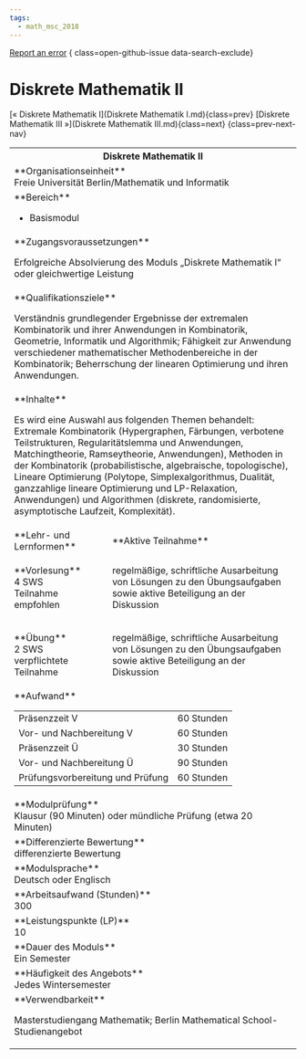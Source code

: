 ```yaml
---
tags:
  - math_msc_2018
---
```

[Report an error](https://github.com/SGSSGene/FUB-SUP/issues/new?title=Error%20in%20%22Diskrete%20Mathematik%20II%22&body=There%20seems%20to%20be%20an%20error%20in%20module%20%22Diskrete%20Mathematik%20II%22%2E%0A%0A%3CDescribe%20here%20a%20slightly%20more%20detailed%20description%20of%20what%20is%20wrong%3E&labels=bug)
{ class=open-github-issue data-search-exclude}

# Diskrete Mathematik II

[« Diskrete Mathematik I](Diskrete Mathematik I.md){class=prev}
[Diskrete Mathematik III »](Diskrete Mathematik III.md){class=next}
{class=prev-next-nav}

<table markdown id="moduledesc">
<tr markdown class="moduledesc_head"><th colspan="2">Diskrete Mathematik II </th></tr>
<tr markdown><td colspan="2">**Organisationseinheit**   <br>Freie Universität Berlin/Mathematik und Informatik</td></tr>

<tr markdown><td colspan="2">**Bereich**<br>


- Basismodul

</td></tr>

<tr markdown><td colspan="2">**Zugangsvoraussetzungen** <br>

Erfolgreiche Absolvierung des Moduls „Diskrete Mathematik I“ oder gleichwertige
Leistung


</td></tr>
<tr markdown><td colspan="2">**Qualifikationsziele**    <br>

Verständnis grundlegender Ergebnisse der extremalen Kombinatorik und ihrer
Anwendungen in Kombinatorik, Geometrie, Informatik und Algorithmik;
Fähigkeit zur Anwendung verschiedener mathematischer Methodenbereiche in der
Kombinatorik; Beherrschung der linearen Optimierung und ihren Anwendungen.


</td></tr>
<tr markdown><td colspan="2">**Inhalte**                <br>

Es wird eine Auswahl aus folgenden Themen behandelt: Extremale Kombinatorik
(Hypergraphen, Färbungen, verbotene Teilstrukturen, Regularitätslemma und
Anwendungen, Matchingtheorie, Ramseytheorie, Anwendungen), Methoden in der
Kombinatorik (probabilistische, algebraische, topologische), Lineare
Optimierung (Polytope, Simplexalgorithmus, Dualität, ganzzahlige lineare
Optimierung und LP-Relaxation, Anwendungen) und Algorithmen (diskrete,
randomisierte, asymptotische Laufzeit, Komplexität).


</td></tr>

<tr markdown><td>**Lehr- und Lernformen**</td><td>**Aktive Teilnahme**</td></tr>
<tr markdown><td> **Vorlesung** <br>4 SWS <br> Teilnahme empfohlen</td><td>

regelmäßige, schriftliche Ausarbeitung von Lösungen zu den Übungsaufgaben sowie aktive Beteiligung an der Diskussion
</td></tr>
<tr markdown><td> **Übung** <br>2 SWS <br> verpflichtete Teilnahme</td><td>

regelmäßige, schriftliche Ausarbeitung von Lösungen zu den Übungsaufgaben sowie aktive Beteiligung an der Diskussion
</td></tr>
<tr markdown><td colspan="2">**Aufwand**                <br>
<table class="aufwand_table">
<tr><td>Präsenzzeit V</td><td>60 Stunden</td></tr>
<tr><td>Vor- und Nachbereitung V</td><td>60 Stunden</td></tr>
<tr><td>Präsenzzeit Ü</td><td>30 Stunden</td></tr>
<tr><td>Vor- und Nachbereitung Ü</td><td>90 Stunden</td></tr>
<tr><td>Prüfungsvorbereitung und Prüfung</td><td>60 Stunden</td></tr>
</table>

</td></tr>
<tr markdown><td colspan="2">**Modulprüfung**             <br>Klausur (90 Minuten) oder mündliche Prüfung (etwa 20 Minuten)


</td></tr>
<tr markdown><td colspan="2">**Differenzierte Bewertung** <br>differenzierte Bewertung

</td></tr>
<tr markdown><td colspan="2">**Modulsprache**             <br>Deutsch oder Englisch</td></tr>
<tr markdown><td colspan="2">**Arbeitsaufwand (Stunden)** <br>300</td></tr>
<tr markdown><td colspan="2">**Leistungspunkte (LP)**     <br>10</td></tr>
<tr markdown><td colspan="2">**Dauer des Moduls**         <br>Ein Semester</td></tr>
<tr markdown><td colspan="2">**Häufigkeit des Angebots**  <br>Jedes Wintersemester</td></tr>
<tr markdown><td colspan="2">**Verwendbarkeit**           <br>

Masterstudiengang Mathematik; Berlin Mathematical School-Studienangebot


</td></tr>

</table>
